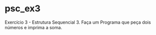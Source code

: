 # psc_ex3
Exercício 3 - Estrutura Sequencial
3. Faça um Programa que peça dois números e imprima a soma.
